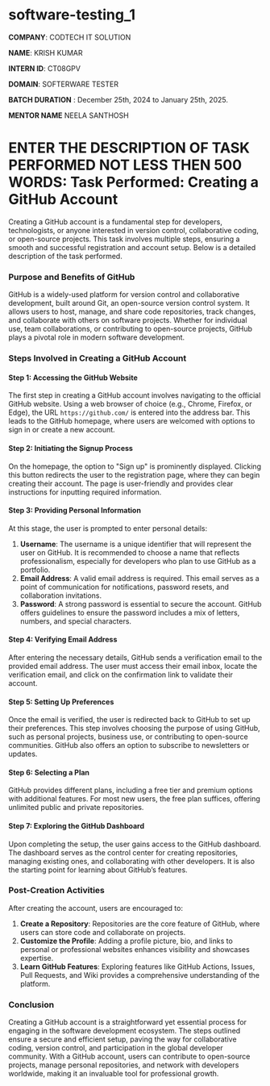 # software-testing_1

**COMPANY**:  CODTECH IT SOLUTION 

**NAME**: KRISH KUMAR 

**INTERN ID**: CT08GPV

**DOMAIN**: SOFTERWARE TESTER

**BATCH DURATION** : December 25th, 2024 to January 25th, 2025.

**MENTOR NAME** NEELA SANTHOSH

# ENTER THE DESCRIPTION OF TASK PERFORMED NOT LESS THEN 500 WORDS: **Task Performed: Creating a GitHub Account**

Creating a GitHub account is a fundamental step for developers, technologists, or anyone interested in version control, collaborative coding, or open-source projects. This task involves multiple steps, ensuring a smooth and successful registration and account setup. Below is a detailed description of the task performed.

### **Purpose and Benefits of GitHub**
GitHub is a widely-used platform for version control and collaborative development, built around Git, an open-source version control system. It allows users to host, manage, and share code repositories, track changes, and collaborate with others on software projects. Whether for individual use, team collaborations, or contributing to open-source projects, GitHub plays a pivotal role in modern software development.

### **Steps Involved in Creating a GitHub Account**

#### **Step 1: Accessing the GitHub Website**
The first step in creating a GitHub account involves navigating to the official GitHub website. Using a web browser of choice (e.g., Chrome, Firefox, or Edge), the URL `https://github.com/` is entered into the address bar. This leads to the GitHub homepage, where users are welcomed with options to sign in or create a new account.

#### **Step 2: Initiating the Signup Process**
On the homepage, the option to "Sign up" is prominently displayed. Clicking this button redirects the user to the registration page, where they can begin creating their account. The page is user-friendly and provides clear instructions for inputting required information.

#### **Step 3: Providing Personal Information**
At this stage, the user is prompted to enter personal details:
1. **Username**: The username is a unique identifier that will represent the user on GitHub. It is recommended to choose a name that reflects professionalism, especially for developers who plan to use GitHub as a portfolio.
2. **Email Address**: A valid email address is required. This email serves as a point of communication for notifications, password resets, and collaboration invitations.
3. **Password**: A strong password is essential to secure the account. GitHub offers guidelines to ensure the password includes a mix of letters, numbers, and special characters.

#### **Step 4: Verifying Email Address**
After entering the necessary details, GitHub sends a verification email to the provided email address. The user must access their email inbox, locate the verification email, and click on the confirmation link to validate their account.

#### **Step 5: Setting Up Preferences**
Once the email is verified, the user is redirected back to GitHub to set up their preferences. This step involves choosing the purpose of using GitHub, such as personal projects, business use, or contributing to open-source communities. GitHub also offers an option to subscribe to newsletters or updates.

#### **Step 6: Selecting a Plan**
GitHub provides different plans, including a free tier and premium options with additional features. For most new users, the free plan suffices, offering unlimited public and private repositories.

#### **Step 7: Exploring the GitHub Dashboard**
Upon completing the setup, the user gains access to the GitHub dashboard. The dashboard serves as the control center for creating repositories, managing existing ones, and collaborating with other developers. It is also the starting point for learning about GitHub’s features.

### **Post-Creation Activities**
After creating the account, users are encouraged to:
1. **Create a Repository**: Repositories are the core feature of GitHub, where users can store code and collaborate on projects.
2. **Customize the Profile**: Adding a profile picture, bio, and links to personal or professional websites enhances visibility and showcases expertise.
3. **Learn GitHub Features**: Exploring features like GitHub Actions, Issues, Pull Requests, and Wiki provides a comprehensive understanding of the platform.

### **Conclusion**
Creating a GitHub account is a straightforward yet essential process for engaging in the software development ecosystem. The steps outlined ensure a secure and efficient setup, paving the way for collaborative coding, version control, and participation in the global developer community. With a GitHub account, users can contribute to open-source projects, manage personal repositories, and network with developers worldwide, making it an invaluable tool for professional growth.
